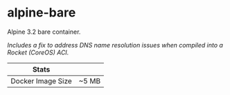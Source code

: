 # alpine-bare

Alpine 3.2 bare container.

*Includes a fix to address DNS name resolution issues when compiled into a 
Rocket (CoreOS) ACI.*

| Stats             |       |
| ----------------- | ----- |
| Docker Image Size | ~5 MB |
